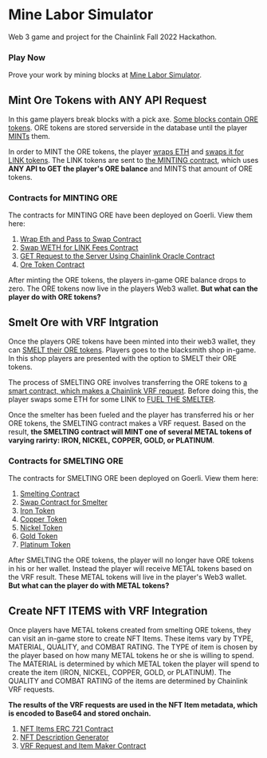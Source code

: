 # Mine Labor Simulator
Web 3 game and project for the Chainlink Fall 2022 Hackathon. 

<h3>Play Now</h3>
Prove your work by mining blocks at <a href='https://minelaborsimulator.com/' target='_blank'> Mine Labor Simulator</a>. 

<h2>Mint Ore Tokens with ANY API Request</h2>
In this game players break blocks with a pick axe. <a href='https://github.com/Donzo/Mine-Labor-Simulator/blob/main/code/php/check-for-ore.php' target='_blank'>Some blocks contain ORE tokens</a>. ORE tokens are stored serverside in the database until the player <a href='https://github.com/Donzo/Mine-Labor-Simulator/blob/main/code/js/mint-ore.php' target='_blank'>MINTs</a> them. 

In order to MINT the ORE tokens, the player <a href='https://github.com/Donzo/Mine-Labor-Simulator/blob/main/code/sol/eth-wrap-and-swap.sol' target='_blank'>wraps ETH</a> and <a href='https://github.com/Donzo/Mine-Labor-Simulator/blob/main/code/sol/buyLink.sol' target='_blank'>swaps it for LINK tokens</a>. The LINK tokens are sent to <a href='https://github.com/Donzo/Mine-Labor-Simulator/blob/main/code/sol/oreQueryAndMint.%10sol' target='_blank'>the MINTING contract</a>, which uses <strong>ANY API to GET the player's ORE balance</strong> and MINTS that amount of ORE tokens. 

<h3>Contracts for MINTING ORE</h3>

The contracts for MINTING ORE have been deployed on Goerli. View them here:

1. <a href='https://goerli.etherscan.io/address/0xd14cCfdA73b3b9e98f872dC51aA05B5b80D900C4#code' target='_blank'>Wrap Eth and Pass to Swap Contract</a>
2. <a href='https://goerli.etherscan.io/address/0xD35c9101485A56A171c038282132556a95504A6E#code' target='_blank'>Swap WETH for LINK Fees Contract</a>
3. <a href='https://goerli.etherscan.io/address/0x0701dba7588e9908c12d88d14aa02297354f9e11#code' target='_blank'>GET Request to the Server Using Chainlink Oracle Contract</a>
4. <a href='https://goerli.etherscan.io/address/0x92C92a9E71a6CFcd39B621eb66804Ac28186849F#code' target='_blank'>Ore Token Contract</a>

After minting the ORE tokens, the players in-game ORE balance drops to zero. The ORE tokens now live in the players Web3 wallet. <strong>But what can the player do with ORE tokens?</strong>


<h2>Smelt Ore with VRF Intgration</h2>

Once the players ORE tokens have been minted into their web3 wallet, they can <a href='https://github.com/Donzo/Mine-Labor-Simulator/blob/main/code/js/smelt-ore.php' target='_blank'>SMELT their ORE tokens</a>. Players goes to the blacksmith shop in-game. In this shop players are presented with the option to SMELT their ORE tokens.  

The process of SMELTING ORE involves transferring the ORE tokens to <a href='https://github.com/Donzo/Mine-Labor-Simulator/blob/main/code/sol/smelter.sol' target='_blank'>a smart contract, which makes a Chainlink VRF request</a>. Before doing this, the player swaps some ETH for some LINK to <a href='https://github.com/Donzo/Mine-Labor-Simulator/blob/main/code/sol/load-smelter.sol' target='_blank'>FUEL THE SMELTER</a>.

Once the smelter has been fueled and the player has transferred his or her ORE tokens, the SMELTING contract makes a VRF request. Based on the result, <strong>the SMELTING contract will MINT one of several METAL tokens of varying rarirty: IRON, NICKEL, COPPER, GOLD, or PLATINUM</strong>.

<h3>Contracts for SMELTING ORE</h3>

The contracts for SMELTING ORE been deployed on Goerli. View them here:

1. <a href='https://goerli.etherscan.io/address/0x9f659da618419a3baddb9a2a9cb2bb8a1584237f#code' target='_blank'>Smelting Contract</a>
2. <a href='https://goerli.etherscan.io/address/0x91fe1517fdf17ae2c338602d14a3e156013e61d2#code' target='_blank'>Swap Contract for Smelter</a>
3. <a href='https://goerli.etherscan.io/address/0xd020ee009eba367b279546c9ed47ba49a0bcb159#code' target='_blank'>Iron Token</a>
4. <a href='https://goerli.etherscan.io/address/0x07fc989b730fd2f6fe72c9a3294213cea3da768e#code' target='_blank'>Copper Token</a>
5. <a href='https://goerli.etherscan.io/address/0x2efe634fad801a68b86bbbf153935fd6222a1236#code' target='_blank'>Nickel Token</a>
6. <a href='https://goerli.etherscan.io/address/0x01f1fb3293546e257c7fa94ff04b5ab314bdee50#code' target='_blank'>Gold Token</a>
7. <a href='https://goerli.etherscan.io/address/0xffb97dc57c5d891560aae5af5460fcf69a217e64#code' target='_blank'>Platinum Token</a>

After SMELTING the ORE tokens, the player will no longer have ORE tokens in his or her wallet. Instead the player will receive METAL tokens based on the VRF result. These METAL tokens will live in the player's Web3 wallet. <strong>But what can the player do with METAL tokens?</strong>

<h2>Create NFT ITEMS with VRF Integration</h2>

Once players have METAL tokens created from smelting ORE tokens, they can visit an in-game store to create NFT Items. These items vary by TYPE, MATERIAL, QUALITY, and COMBAT RATING. The TYPE of item is chosen by the player based on how many METAL tokens he or she is willing to spend. The MATERIAL is determined by which METAL token the player will spend to create the item (IRON, NICKEL, COPPER, GOLD, or PLATINUM). The QUALITY and COMBAT RATING of the items are determined by Chainlink VRF requests. 

<strong>The results of the VRF requests are used in the NFT Item metadata, which is encoded to Base64 and stored onchain.</strong> 


1. <a href='https://goerli.etherscan.io/address/0x54630734636ba61dd1ede7e4481ab0f36abbdf0d#code' target='_blank'>NFT Items ERC 721 Contract</a>
2. <a href='https://goerli.etherscan.io/address/0xe93fdfab027cb135ef2d8419214498918b7d98e4#code' target='_blank'>NFT Description Generator</a>
3. <a href='https://goerli.etherscan.io/address/0x34b6559be9fdd081ce3c34e7078c438d938894bc#code' target='_blank'>VRF Request and Item Maker Contract</a>


